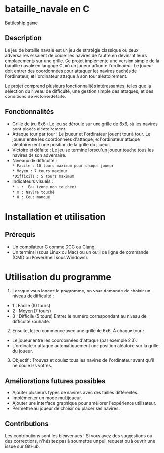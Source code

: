 # bataille_navale en C
Battleship game

## Description
Le jeu de bataille navale est un jeu de stratégie classique où deux adversaires essaient de couler les navires de l'autre en devinant leurs emplacements sur une grille. Ce projet implémente une version simple de la bataille navale en langage C, où un joueur affronte l'ordinateur. Le joueur doit entrer des coordonnées pour attaquer les navires cachés de l'ordinateur, et l'ordinateur attaque à son tour aléatoirement.

Le projet comprend plusieurs fonctionnalités intéressantes, telles que la sélection du niveau de difficulté, une gestion simple des attaques, et des conditions de victoire/défaite.

## Fonctionnalités
* Grille de jeu 6x6 : Le jeu se déroule sur une grille de 6x6, où les navires sont placés aléatoirement.
* Attaque tour par tour : Le joueur et l'ordinateur jouent tour à tour. Le joueur entre les coordonnées d'attaque, et l'ordinateur attaque aléatoirement une position de la grille du joueur.
* Victoire et défaite : Le jeu se termine lorsqu'un joueur touche tous les navires de son adversaire.
* Niveaux de difficulté :  
  `* Facile : 10 tours maximum pour chaque joueur`  
  `* Moyen : 7 tours maximum`   
  `*Difficile : 5 tours maximum `  
* Indicateurs visuels :   
    `* ~ :  Eau (zone non touchée) `  
    `* X : Navire touché `  
    `* O : Coup manqué `  


# Installation et utilisation
## Prérequis
* Un compilateur C comme GCC ou Clang.
* Un terminal (sous Linux ou Mac) ou un outil de ligne de commande (CMD ou PowerShell sous Windows).

# Utilisation du programme
1. Lorsque vous lancez le programme, on vous demande de choisir un niveau de difficulté :

* 1 : Facile (10 tours)
* 2 : Moyen (7 tours)
* 3 : Difficile (5 tours)
Entrez le numéro correspondant au niveau de difficulté souhaité.
2. Ensuite, le jeu commence avec une grille de 6x6. À chaque tour :

* Le joueur entre les coordonnées d'attaque (par exemple 2 3).
* L'ordinateur attaque automatiquement une position aléatoire sur la grille du joueur.

3. Objectif : Trouvez et coulez tous les navires de l'ordinateur avant qu'il ne coule les vôtres.

## Améliorations futures possibles
* Ajouter plusieurs types de navires avec des tailles différentes.
* Implémenter un mode multijoueur.
* Ajouter une interface graphique pour améliorer l'expérience utilisateur.
* Permettre au joueur de choisir où placer ses navires.

## Contributions
Les contributions sont les bienvenues ! Si vous avez des suggestions ou des corrections, n'hésitez pas à soumettre un pull request ou à ouvrir une issue sur GitHub.
